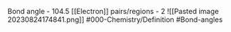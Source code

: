 Bond angle - 104.5
[[Electron]] pairs/regions - 2
![[Pasted image 20230824174841.png]]
#000-Chemistry/Definition #Bond-angles